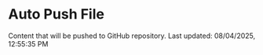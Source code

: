 # Auto Push File

Content that will be pushed to GitHub repository.
Last updated: 08/04/2025, 12:55:35 PM